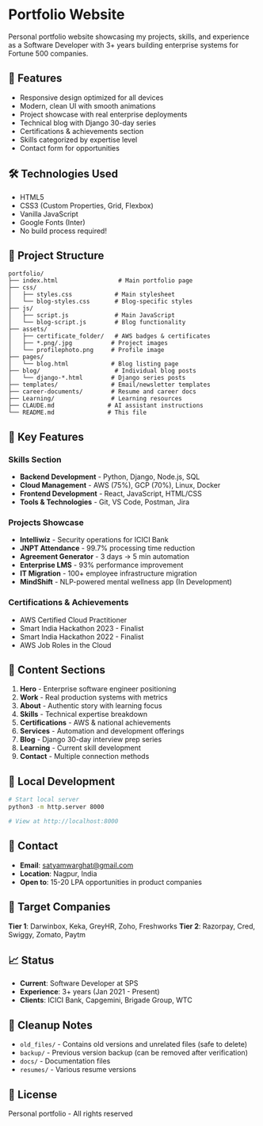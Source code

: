 # Portfolio Website

Personal portfolio website showcasing my projects, skills, and experience as a Software Developer with 3+ years building enterprise systems for Fortune 500 companies.

## 🚀 Features

- Responsive design optimized for all devices
- Modern, clean UI with smooth animations
- Project showcase with real enterprise deployments
- Technical blog with Django 30-day series
- Certifications & achievements section
- Skills categorized by expertise level
- Contact form for opportunities

## 🛠️ Technologies Used

- HTML5
- CSS3 (Custom Properties, Grid, Flexbox)
- Vanilla JavaScript
- Google Fonts (Inter)
- No build process required!

## 📁 Project Structure

```
portfolio/
├── index.html                 # Main portfolio page
├── css/
│   ├── styles.css            # Main stylesheet
│   └── blog-styles.css       # Blog-specific styles
├── js/
│   ├── script.js             # Main JavaScript
│   └── blog-script.js        # Blog functionality
├── assets/
│   ├── certificate_folder/   # AWS badges & certificates
│   ├── *.png/.jpg           # Project images
│   └── profilephoto.png     # Profile image
├── pages/
│   └── blog.html            # Blog listing page
├── blog/                     # Individual blog posts
│   └── django-*.html        # Django series posts
├── templates/               # Email/newsletter templates
├── career-documents/        # Resume and career docs
├── Learning/                # Learning resources
├── CLAUDE.md               # AI assistant instructions
└── README.md               # This file
```

## 🎨 Key Features

### Skills Section
- **Backend Development** - Python, Django, Node.js, SQL
- **Cloud Management** - AWS (75%), GCP (70%), Linux, Docker
- **Frontend Development** - React, JavaScript, HTML/CSS
- **Tools & Technologies** - Git, VS Code, Postman, Jira

### Projects Showcase
- **Intelliwiz** - Security operations for ICICI Bank
- **JNPT Attendance** - 99.7% processing time reduction
- **Agreement Generator** - 3 days → 5 min automation
- **Enterprise LMS** - 93% performance improvement
- **IT Migration** - 100+ employee infrastructure migration
- **MindShift** - NLP-powered mental wellness app (In Development)

### Certifications & Achievements
- AWS Certified Cloud Practitioner
- Smart India Hackathon 2023 - Finalist
- Smart India Hackathon 2022 - Finalist
- AWS Job Roles in the Cloud

## 📝 Content Sections

1. **Hero** - Enterprise software engineer positioning
2. **Work** - Real production systems with metrics
3. **About** - Authentic story with learning focus
4. **Skills** - Technical expertise breakdown
5. **Certifications** - AWS & national achievements
6. **Services** - Automation and development offerings
7. **Blog** - Django 30-day interview prep series
8. **Learning** - Current skill development
9. **Contact** - Multiple connection methods

## 🚀 Local Development

```bash
# Start local server
python3 -m http.server 8000

# View at http://localhost:8000
```

## 📧 Contact

- **Email**: satyamwarghat@gmail.com
- **Location**: Nagpur, India
- **Open to**: 15-20 LPA opportunities in product companies

## 🎯 Target Companies

**Tier 1**: Darwinbox, Keka, GreyHR, Zoho, Freshworks
**Tier 2**: Razorpay, Cred, Swiggy, Zomato, Paytm

## 📈 Status

- **Current**: Software Developer at SPS
- **Experience**: 3+ years (Jan 2021 - Present)
- **Clients**: ICICI Bank, Capgemini, Brigade Group, WTC

## 🧹 Cleanup Notes

- `old_files/` - Contains old versions and unrelated files (safe to delete)
- `backup/` - Previous version backup (can be removed after verification)
- `docs/` - Documentation files
- `resumes/` - Various resume versions

## 📄 License

Personal portfolio - All rights reserved